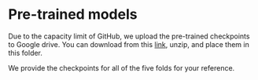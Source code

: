 # Pre-trained models

Due to the capacity limit of GitHub, we upload the pre-trained checkpoints to Google drive. You can download from this [link](https://drive.google.com/file/d/1C5w7eUhJxe9NFKJdBJWlm6qO7SYZddJ8/view?usp=sharing), unzip, and place them in this folder.

We provide the checkpoints for all of the five folds for your reference.
